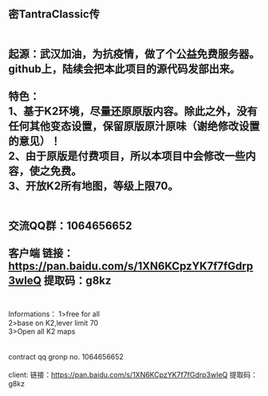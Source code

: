 密TantraClassic传
<br><br><br>
起源：武汉加油，为抗疫情，做了个公益免费服务器。github上，陆续会把本此项目的源代码发部出来。
<br><br>
特色：<br>
1、基于K2环境，尽量还原原版内容。除此之外，没有任何其他变态设置，保留原版原汁原味（谢绝修改设置的意见）！<br>
2、由于原版是付费项目，所以本项目中会修改一些内容，使之免费。<br>
3、开放K2所有地图，等级上限70。<br>
<br><br>
交流QQ群：1064656652
<br><br>
客户端
链接：https://pan.baidu.com/s/1XN6KCpzYK7f7fGdrp3wIeQ 
提取码：g8kz
<br><br>
---------------------------------------------------------------------------------------------------------------
Informations：
1>free for all<br>
2>base on K2,lever limit 70<br>
3>Open all K2 maps<br>
<br>
<br>
contract qq gronp no.    1064656652
<br>
<br>
client:
链接：https://pan.baidu.com/s/1XN6KCpzYK7f7fGdrp3wIeQ 
提取码：g8kz
